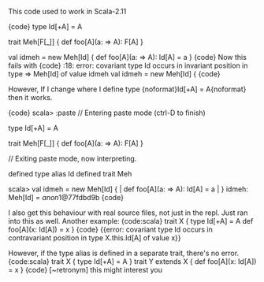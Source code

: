 This code used to work in Scala-2.11

{code}
type Id[+A] = A

trait Meh[F[_]] { def foo[A](a: => A): F[A] }

val idmeh = new Meh[Id] { 
    def foo[A](a: => A): Id[A] = a 
}
{code}
Now this fails with 
{code}
<pastie>:18: error: covariant type Id occurs in invariant position in type => Meh[Id] of value idmeh
       val idmeh = new Meh[Id] {
{code}

However, If I change where I define type {noformat}Id[+A] = A{noformat} then it works.

{code}
scala> :paste
// Entering paste mode (ctrl-D to finish)

type Id[+A] = A

trait Meh[F[_]] { def foo[A](a: => A): F[A] }

// Exiting paste mode, now interpreting.

defined type alias Id
defined trait Meh

scala> val idmeh = new Meh[Id] {
     |     def foo[A](a: => A): Id[A] = a
     | }
idmeh: Meh[Id] = $anon$1@77fdbd9b
{code}


I also get this behaviour with real source files, not just in the repl.
Just ran into this as well. Another example:
{code:scala}
trait X {
  type Id[+A] = A
  def foo[A](x: Id[A]) = x
}
{code}
{{error: covariant type Id occurs in contravariant position in type X.this.Id[A] of value x}}

However, if the type alias is defined in a separate trait, there's no error.
{code:scala}
trait X { 
  type Id[+A] = A 
}
trait Y extends X {
  def foo[A](x: Id[A]) = x
}
{code}
[~retronym] this might interest you
